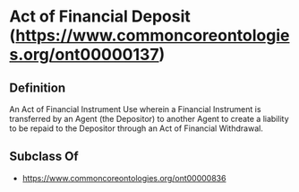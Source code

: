 # Act of Financial Deposit (https://www.commoncoreontologies.org/ont00000137)

## Definition
An Act of Financial Instrument Use wherein a Financial Instrument is transferred by an Agent (the Depositor) to another Agent to create a liability to be repaid to the Depositor through an Act of Financial Withdrawal.

## Subclass Of
- https://www.commoncoreontologies.org/ont00000836

